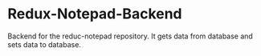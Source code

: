 # Redux-Notepad-Backend
Backend for the reduc-notepad repository. It gets data from database and sets data to database.
